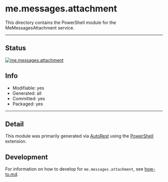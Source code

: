 <!-- region Generated -->
# me.messages.attachment
This directory contains the PowerShell module for the MeMessagesAttachment service.

---
## Status
[![me.messages.attachment](https://img.shields.io/powershellgallery/v/me.messages.attachment.svg?style=flat-square&label=me.messages.attachment "me.messages.attachment")](https://www.powershellgallery.com/packages/me.messages.attachment/)

## Info
- Modifiable: yes
- Generated: all
- Committed: yes
- Packaged: yes

---
## Detail
This module was primarily generated via [AutoRest](https://github.com/Azure/autorest) using the [PowerShell](https://github.com/Azure/autorest.powershell) extension.

## Development
For information on how to develop for `me.messages.attachment`, see [how-to.md](how-to.md).
<!-- endregion -->
